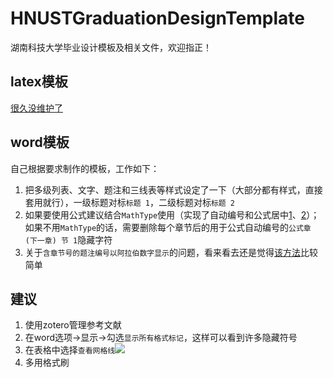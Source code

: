 # HNUSTGraduationDesignTemplate
湖南科技大学毕业设计模板及相关文件，欢迎指正！

## latex模板
[很久没维护了](https://github.com/Anudorannador/LaTex-Template-of-HNUST-Thesis)

## word模板

自己根据要求制作的模板，工作如下：

1. 把多级列表、文字、题注和三线表等样式设定了一下（大部分都有样式，直接套用就行），一级标题对标`标题 1`，二级标题对标`标题 2`
2. 如果要使用公式建议结合`MathType`使用（实现了自动编号和公式居中[1](https://zhuanlan.zhihu.com/p/421681741)、[2](https://zhuanlan.zhihu.com/p/473078485)）；如果不用`MathType`的话，需要删除每个章节后的用于公式自动编号的`公式章 (下一章) 节 1`隐藏字符
3. 关于`含章节号的题注编号以阿拉伯数字显示`的问题，看来看去还是觉得[该方法](https://gitcode.csdn.net/65e7d4151a836825ed789985.html)比较简单

## 建议
1. 使用zotero管理参考文献
2. 在word选项->显示->勾选`显示所有格式标记`，这样可以看到许多隐藏符号
3. 在表格中选择`查看网格线`![](https://github.com/3210448723/HNUSTGraduationDesignTemplate/assets/61307277/e02d5117-7e86-4fa5-a542-85bdd982d69c)
4. 多用格式刷
